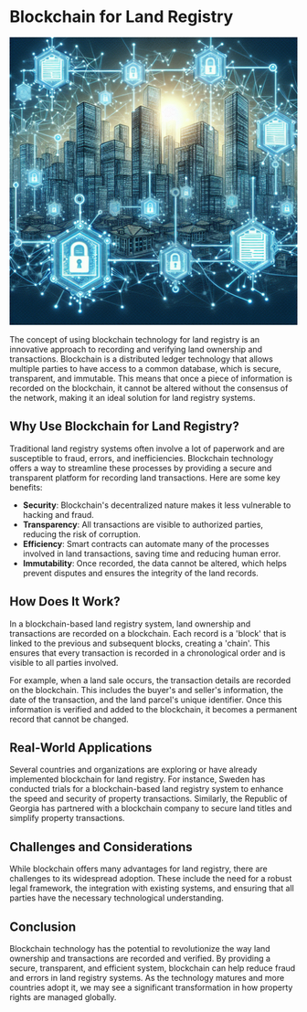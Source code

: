# Blockchain for Land Registry

![Blockchain Land Registry Concept](https://raw.githubusercontent.com/Kanakjr/100-days-of-AI-Writing/main/images/Blockchain-for-Land-Registry.png)

The concept of using blockchain technology for land registry is an innovative approach to recording and verifying land ownership and transactions. Blockchain is a distributed ledger technology that allows multiple parties to have access to a common database, which is secure, transparent, and immutable. This means that once a piece of information is recorded on the blockchain, it cannot be altered without the consensus of the network, making it an ideal solution for land registry systems.

## Why Use Blockchain for Land Registry?

Traditional land registry systems often involve a lot of paperwork and are susceptible to fraud, errors, and inefficiencies. Blockchain technology offers a way to streamline these processes by providing a secure and transparent platform for recording land transactions. Here are some key benefits:

- **Security**: Blockchain's decentralized nature makes it less vulnerable to hacking and fraud.
- **Transparency**: All transactions are visible to authorized parties, reducing the risk of corruption.
- **Efficiency**: Smart contracts can automate many of the processes involved in land transactions, saving time and reducing human error.
- **Immutability**: Once recorded, the data cannot be altered, which helps prevent disputes and ensures the integrity of the land records.

## How Does It Work?

In a blockchain-based land registry system, land ownership and transactions are recorded on a blockchain. Each record is a 'block' that is linked to the previous and subsequent blocks, creating a 'chain'. This ensures that every transaction is recorded in a chronological order and is visible to all parties involved.

For example, when a land sale occurs, the transaction details are recorded on the blockchain. This includes the buyer's and seller's information, the date of the transaction, and the land parcel's unique identifier. Once this information is verified and added to the blockchain, it becomes a permanent record that cannot be changed.

## Real-World Applications

Several countries and organizations are exploring or have already implemented blockchain for land registry. For instance, Sweden has conducted trials for a blockchain-based land registry system to enhance the speed and security of property transactions. Similarly, the Republic of Georgia has partnered with a blockchain company to secure land titles and simplify property transactions.

## Challenges and Considerations

While blockchain offers many advantages for land registry, there are challenges to its widespread adoption. These include the need for a robust legal framework, the integration with existing systems, and ensuring that all parties have the necessary technological understanding.

## Conclusion

Blockchain technology has the potential to revolutionize the way land ownership and transactions are recorded and verified. By providing a secure, transparent, and efficient system, blockchain can help reduce fraud and errors in land registry systems. As the technology matures and more countries adopt it, we may see a significant transformation in how property rights are managed globally.

